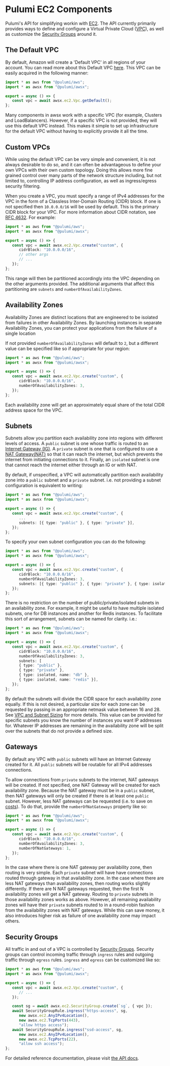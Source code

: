 
# Pulumi EC2 Components

Pulumi's API for simplifying workin with [EC2](https://aws.amazon.com/ec2/).  The API currently primarily provides ways to define and configure a Virtual Private Cloud ([VPC](https://docs.aws.amazon.com/vpc/latest/userguide/what-is-amazon-vpc.html)), as well as customize the [Security Groups](https://docs.aws.amazon.com/AWSEC2/latest/UserGuide/using-network-security.html) around it.

## The Default VPC

By default, Amazon will create a 'Default VPC' in all regions of your account.  You can read more about this Default VPC [here](https://docs.aws.amazon.com/vpc/latest/userguide/default-vpc.html).  This VPC can be easily acquired in the following manner:

```ts
import * as aws from "@pulumi/aws";
import * as awsx from "@pulumi/awsx";

export = async () => {
   const vpc = await awsx.ec2.Vpc.getDefault();
};
```

Many components in awsx work with a specific VPC (for example, Clusters and LoadBalancers).  However, if a specific VPC is not provided, they will use this default VPC instead.  This makes it simple to set up infrastructure for the default VPC without having to explicitly provide it all the time.

## Custom VPCs

While using the default VPC can be very simple and convenient, it is not always desirable to do so, and it can often be advantageous to define your own VPCs with their own custom topology.  Doing this allows more fine grained control over many parts of the network structure including, but not limited to, controlling IP address configuration, as well as ingress/egress security filtering.

When you create a VPC, you must specify a range of IPv4 addresses for the VPC in the form of a Classless Inter-Domain Routing (CIDR) block.  If one is not specified then `10.0.0.0/16` will be used by default. This is the primary CIDR block for your VPC. For more information about CIDR notation, see [RFC 4632](https://tools.ietf.org/html/rfc4632).   For example:

```ts
import * as aws from "@pulumi/aws";
import * as awsx from "@pulumi/awsx";

export = async () => {
   const vpc = await awsx.ec2.Vpc.create("custom", {
      cidrBlock: "10.0.0.0/16",
      // other args
      // ...
   });
};
```

This range will then be partitioned accordingly into the VPC depending on the other arguments provided.  The additional arguments that affect this partitioning are `subnets` and `numberOfAvailabilityZones`.

## Availability Zones

Availability Zones are distinct locations that are engineered to be isolated from failures in other Availability Zones. By launching instances in separate Availability Zones, you can protect your applications from the failure of a single location

If not provided `numberOfAvailabilityZones` will default to `2`, but a different value can be specified like so if appropriate for your region:

```ts
import * as aws from "@pulumi/aws";
import * as awsx from "@pulumi/awsx";

export = async () => {
   const vpc = await awsx.ec2.Vpc.create("custom", {
      cidrBlock: "10.0.0.0/16",
      numberOfAvailabilityZones: 3,
   });
};
```

Each availability zone will get an approximately equal share of the total CIDR address space for the VPC.

## Subnets

Subnets allow you partition each availability zone into regions with different levels of access.  A `public` subnet is one whose traffic is routed to an [Internet Gateway (IG)](https://docs.aws.amazon.com/vpc/latest/userguide/VPC_Internet_Gateway.html).  A `private` subnet is one that is configured to use a [NAT Gateway(NAT)](https://docs.aws.amazon.com/vpc/latest/userguide/vpc-nat.html) so that it can reach the internet, but which prevents the internet from initiating connections to it.  Finally, an `isolated` subnet is one that cannot reach the internet either through an IG or with NAT.

By default, if unspecified, a VPC will automatically partition each availability zone into a `public` subnet and a `private` subnet.  i.e. not providing a subnet configuration is equivalent to writing:

```ts
import * as aws from "@pulumi/aws";
import * as awsx from "@pulumi/awsx";

export = async () => {
   const vpc = await awsx.ec2.Vpc.create("custom", {
      ...
      subnets: [{ type: "public" }, { type: "private" }],
   });
};
```

To specify your own subnet configuration you can do the following:

```ts
import * as aws from "@pulumi/aws";
import * as awsx from "@pulumi/awsx";

export = async () => {
   const vpc = await awsx.ec2.Vpc.create("custom", {
      cidrBlock: "10.0.0.0/16",
      numberOfAvailabilityZones: 3,
      subnets: [{ type: "public" }, { type: "private" }, { type: isolated }],
   });
};
```

There is no restriction on the number of public/private/isolated subnets in an availability zone.  For example, it might be useful to have multiple isolated subnets, one for DB instances and another for Redis instances.  To facilitate this sort of arrangement, subnets can be named for clarity.  i.e.:

```ts
import * as aws from "@pulumi/aws";
import * as awsx from "@pulumi/awsx";

export = async () => {
   const vpc = await awsx.ec2.Vpc.create("custom", {
      cidrBlock: "10.0.0.0/16",
      numberOfAvailabilityZones: 3,
      subnets: [
      { type: "public" },
      { type: "private" },
      { type: isolated, name: "db" },
      { type: isolated, name: "redis" }],
   });
};
```

By default the subnets will divide the CIDR space for each availability zone equally.  If this is not desired, a particular size for each zone can be requested by passing in an appropriate netmask value between 16 and 28.  See [VPC and Subnet Sizing](https://docs.aws.amazon.com/vpc/latest/userguide/VPC_Subnets.html#VPC_Sizing) for more details.  This value can be provided for specific subnets you know the number of instances you want IP addresses for.  Whatever IP addresses are remaining in the availability zone will be split over the subnets that do not provide a defined size.

## Gateways

By default any VPC with `public` subnets will have an Internet Gateway created for it.  All `public` subnets will be routable for all IPv4 addresses connections.

To allow connections from `private` subnets to the internet, NAT gateways will be created.  If not specified, one NAT Gateway will be created for each availability zone.  Because the NAT gateway must be in a `public` subnet, then NAT gateways will only be created if there is at least one `public` subnet.  However, less NAT gateways can be requested (i.e. to save on [costs](https://aws.amazon.com/vpc/pricing/)).  To do that, provide the `numberOfNatGateways` property like so:

```ts
import * as aws from "@pulumi/aws";
import * as awsx from "@pulumi/awsx";

export = async () => {
   const vpc = await awsx.ec2.Vpc.create("custom", {
      cidrBlock: "10.0.0.0/16",
      numberOfAvailabilityZones: 3,
      numberOfNatGateways: 1,
   });
};
```

In the case where there is one NAT gateway per availability zone, then routing is very simple.  Each `private` subnet will have have connections routed through gateway in that availability zone.  In the case where there are less NAT gateways than availability zones, then routing works slightly differently.  If there are N NAT gateways requested, then the first N availability zones will get a NAT gateway.  Routing to `private` subnets in those availability zones works as above.  However, all remaining availability zones will have their `private` subnets routed to in a round-robin fashion from the availability zones with NAT gateways.  While this can save money, it also introduces higher risk as failure of one availability zone may impact others.

## Security Groups

All traffic in and out of a VPC is controlled by [Security Groups](https://docs.aws.amazon.com/vpc/latest/userguide/VPC_SecurityGroups.html).  Security groups can control incoming traffic through `ingress` rules and outgoing traffic through `egress` rules.  `ingress` and `egress` can be customized like so:

```ts
import * as aws from "@pulumi/aws";
import * as awsx from "@pulumi/awsx";

export = async () => {
   const vpc = await awsx.ec2.Vpc.create("custom", {
      // ...
   });

   const sg = await awsx.ec2.SecurityGroup.create(`sg`, { vpc });
   await SecurityGroupRule.ingress("https-access", sg,
      new awsx.ec2.AnyIPv4Location(),
      new awsx.ec2.TcpPorts(443),
      "allow https access");
   await SecurityGroupRule.ingress("ssd-access", sg,
      new awsx.ec2.AnyIPv4Location(),
      new awsx.ec2.TcpPorts(22),
      "allow ssh access");
};
```

For detailed reference documentation, please visit [the API docs](
https://pulumi.io/reference/pkg/nodejs/@pulumi/awsx/ec2/).
